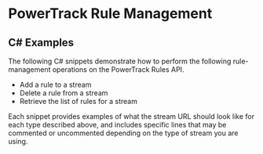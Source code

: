 <h1>PowerTrack Rule Management</h1>
<h2>C# Examples</h2>
<p>The following C# snippets demonstrate how to perform the following rule-management operations on the PowerTrack Rules API.
<ul>
	<li>
		Add a rule to a stream</li>
	<li>
		Delete a rule from a stream</li>
	<li>
		Retrieve the list of rules for a stream</li>
</ul>
</p>
<p>Each snippet provides examples of what the stream URL should look like for each type described above, and includes specific lines that may be commented or uncommented depending on the type of stream you are using.</p>
